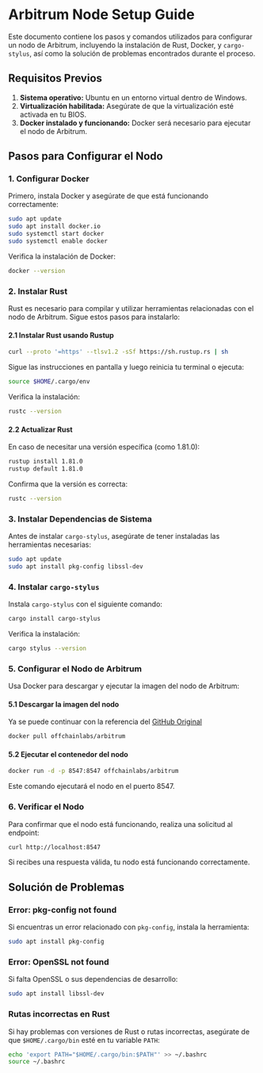 # Arbitrum Node Setup Guide

Este documento contiene los pasos y comandos utilizados para configurar un nodo de Arbitrum, incluyendo la instalación de Rust, Docker, y `cargo-stylus`, así como la solución de problemas encontrados durante el proceso.

## Requisitos Previos

1. **Sistema operativo:** Ubuntu en un entorno virtual dentro de Windows.
2. **Virtualización habilitada:** Asegúrate de que la virtualización esté activada en tu BIOS.
3. **Docker instalado y funcionando:** Docker será necesario para ejecutar el nodo de Arbitrum.

## Pasos para Configurar el Nodo

### **1. Configurar Docker**

Primero, instala Docker y asegúrate de que está funcionando correctamente:

```bash
sudo apt update
sudo apt install docker.io
sudo systemctl start docker
sudo systemctl enable docker
```

Verifica la instalación de Docker:

```bash
docker --version
```

### **2. Instalar Rust**

Rust es necesario para compilar y utilizar herramientas relacionadas con el nodo de Arbitrum. Sigue estos pasos para instalarlo:

#### **2.1 Instalar Rust usando Rustup**

```bash
curl --proto '=https' --tlsv1.2 -sSf https://sh.rustup.rs | sh
```

Sigue las instrucciones en pantalla y luego reinicia tu terminal o ejecuta:

```bash
source $HOME/.cargo/env
```

Verifica la instalación:

```bash
rustc --version
```

#### **2.2 Actualizar Rust**

En caso de necesitar una versión específica (como 1.81.0):

```bash
rustup install 1.81.0
rustup default 1.81.0
```

Confirma que la versión es correcta:

```bash
rustc --version
```

### **3. Instalar Dependencias de Sistema**

Antes de instalar `cargo-stylus`, asegúrate de tener instaladas las herramientas necesarias:

```bash
sudo apt update
sudo apt install pkg-config libssl-dev
```

### **4. Instalar `cargo-stylus`**

Instala `cargo-stylus` con el siguiente comando:

```bash
cargo install cargo-stylus
```

Verifica la instalación:

```bash
cargo stylus --version
```

### **5. Configurar el Nodo de Arbitrum**

Usa Docker para descargar y ejecutar la imagen del nodo de Arbitrum:

#### **5.1 Descargar la imagen del nodo**

Ya se puede continuar con la referencia del [GitHub Original](https://github.com/OffchainLabs/cargo-stylus)

```bash
docker pull offchainlabs/arbitrum
```

#### **5.2 Ejecutar el contenedor del nodo**

```bash
docker run -d -p 8547:8547 offchainlabs/arbitrum
```

Este comando ejecutará el nodo en el puerto 8547.

### **6. Verificar el Nodo**

Para confirmar que el nodo está funcionando, realiza una solicitud al endpoint:

```bash
curl http://localhost:8547
```

Si recibes una respuesta válida, tu nodo está funcionando correctamente.

## Solución de Problemas

### **Error: pkg-config not found**

Si encuentras un error relacionado con `pkg-config`, instala la herramienta:

```bash
sudo apt install pkg-config
```

### **Error: OpenSSL not found**

Si falta OpenSSL o sus dependencias de desarrollo:

```bash
sudo apt install libssl-dev
```

### **Rutas incorrectas en Rust**

Si hay problemas con versiones de Rust o rutas incorrectas, asegúrate de que `$HOME/.cargo/bin` esté en tu variable `PATH`:

```bash
echo 'export PATH="$HOME/.cargo/bin:$PATH"' >> ~/.bashrc
source ~/.bashrc
```
